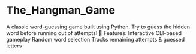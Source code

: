 # The_Hangman_Game
A classic word-guessing game built using Python. Try to guess the hidden word before running out of attempts!  🔹 Features:  Interactive CLI-based gameplay  Random word selection  Tracks remaining attempts &amp; guessed letters
